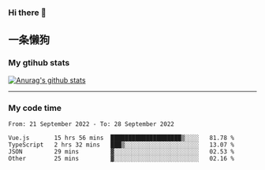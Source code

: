 ### Hi there 👋

## 一条懒狗
<!--
**kiss-me-quickly/kiss-me-quickly** is a ✨ _special_ ✨ repository because its `README.md` (this file) appears on your GitHub profile.

Here are some ideas to get you started:

- 🔭 I’m currently working on ...
- 🌱 I’m currently learning ...
- 👯 I’m looking to collaborate on ...
- 🤔 I’m looking for help with ...
- 💬 Ask me about ...
- 📫 How to reach me: ...
- 😄 Pronouns: ...
- ⚡ Fun fact: ...
-->


### My gtihub stats

[![Anurag's github stats](https://github-readme-stats.vercel.app/api?username=kiss-me-quickly)](https://github.com/anuraghazra/github-readme-stats)

***

### My code time

<!--START_SECTION:waka-->

```text
From: 21 September 2022 - To: 28 September 2022

Vue.js       15 hrs 56 mins  ████████████████████▒░░░░   81.78 %
TypeScript   2 hrs 32 mins   ███▒░░░░░░░░░░░░░░░░░░░░░   13.07 %
JSON         29 mins         ▓░░░░░░░░░░░░░░░░░░░░░░░░   02.53 %
Other        25 mins         ▓░░░░░░░░░░░░░░░░░░░░░░░░   02.16 %
```

<!--END_SECTION:waka-->

